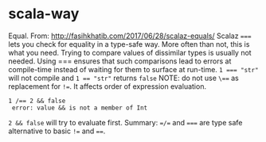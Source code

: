 # scala-way

Equal.
From: http://fasihkhatib.com/2017/06/28/scalaz-equals/
Scalaz `===` lets you check for equality in a type-safe way. More often than not, this is what you need. Trying to compare values of dissimilar types is usually not needed. Using === ensures that such comparisons lead to errors at compile-time instead of waiting for them to surface at run-time. 
`1 === "str"` will not compile and `1 == "str"` returns `false`
NOTE: do not use `\==` as replacement for `!=`. It affects order of expression evaluation.
```
1 /== 2 && false
 error: value && is not a member of Int
```
`2 && false` will try to evaluate first.
Summary: `=/=` and `===` are type safe alternative to basic `!=` and `==`.